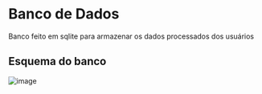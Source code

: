 # Banco de Dados

Banco feito em sqlite para armazenar os dados processados dos usuários

## Esquema do banco
![image](https://user-images.githubusercontent.com/42501669/140744003-1bbc167f-d49e-4a9d-a093-8bea5f6fd4bc.png)
